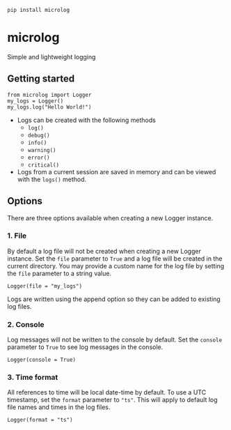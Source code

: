 ```
pip install microlog
```
# microlog
Simple and lightweight logging

## Getting started
```
from microlog import Logger
my_logs = Logger()
my_logs.log("Hello World!")
```
* Logs can be created with the following methods
  * `log()`
  * `debug()`
  * `info()`
  * `warning()`
  * `error()`
  * `critical()`
* Logs from a current session are saved in memory and can be viewed with the `logs()` method.

## Options
There are three options available when creating a new Logger instance.
### 1. File
By default a log file will not be created when creating a new Logger instance. Set the `file` parameter to `True` and a log file will be created in the current directory. You may provide a custom name for the log file by setting the `file` parameter to a string value.
```
Logger(file = "my_logs")
```
Logs are written using the append option so they can be added to existing log files.
### 2. Console
Log messages will not be written to the console by default. Set the `console` parameter to `True` to see log messages in the console.
```
Logger(console = True)
```
### 3. Time format
All references to time will be local date-time by default. To use a UTC timestamp, set the `format` parameter to `"ts"`.  This will apply to default log file names and times in the log files.
```
Logger(format = "ts")
```
